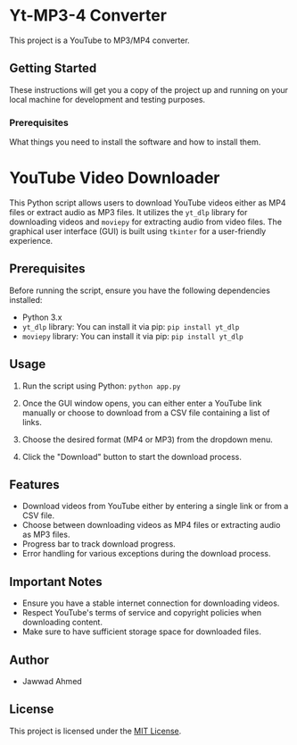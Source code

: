 # Yt-MP3-4 Converter

This project is a YouTube to MP3/MP4 converter.

## Getting Started

These instructions will get you a copy of the project up and running on your local machine for development and testing purposes.

### Prerequisites

What things you need to install the software and how to install them.

# YouTube Video Downloader

This Python script allows users to download YouTube videos either as MP4 files or extract audio as MP3 files. It utilizes the `yt_dlp` library for downloading videos and `moviepy` for extracting audio from video files. The graphical user interface (GUI) is built using `tkinter` for a user-friendly experience.

## Prerequisites

Before running the script, ensure you have the following dependencies installed:

- Python 3.x
- `yt_dlp` library: You can install it via pip:
``pip install yt_dlp``
- `moviepy` library: You can install it via pip:
``pip install yt_dlp``


## Usage

1. Run the script using Python:
``python app.py``

2. Once the GUI window opens, you can either enter a YouTube link manually or choose to download from a CSV file containing a list of links.

3. Choose the desired format (MP4 or MP3) from the dropdown menu.

4. Click the "Download" button to start the download process.

## Features

- Download videos from YouTube either by entering a single link or from a CSV file.
- Choose between downloading videos as MP4 files or extracting audio as MP3 files.
- Progress bar to track download progress.
- Error handling for various exceptions during the download process.

## Important Notes

- Ensure you have a stable internet connection for downloading videos.
- Respect YouTube's terms of service and copyright policies when downloading content.
- Make sure to have sufficient storage space for downloaded files.

## Author

- Jawwad Ahmed

## License

This project is licensed under the [MIT License](https://github.com/JawwadAhmed-lit/Yt-MP3-4-converter?tab=MIT-1-ov-file#readme).

